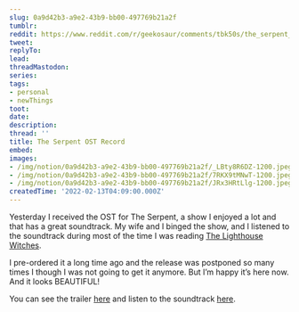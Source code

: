 ```yaml
---
slug: 0a9d42b3-a9e2-43b9-bb00-497769b21a2f
tumblr:
reddit: https://www.reddit.com/r/geekosaur/comments/tbk50s/the_serpent_ost_record/
tweet:
replyTo:
lead:
threadMastodon:
series:
tags:
- personal
- newThings
toot:
date:
description:
thread: ''
title: The Serpent OST Record
embed:
images:
- /img/notion/0a9d42b3-a9e2-43b9-bb00-497769b21a2f/_LBty8R6DZ-1200.jpeg
- /img/notion/0a9d42b3-a9e2-43b9-bb00-497769b21a2f/7RKX9tMNwT-1200.jpeg
- /img/notion/0a9d42b3-a9e2-43b9-bb00-497769b21a2f/JRx3HRtLlg-1200.jpeg
createdTime: '2022-02-13T04:09:00.000Z'
---
```


Yesterday I received the OST for The Serpent, a show I enjoyed a lot and that has a great soundtrack. My wife and I binged the show, and I listened to the soundtrack during most of the time I was reading [The Lighthouse Witches](https://geekosaur.com/post/the-lighthouse-witches-book-notes/).

I pre-ordered it a long time ago and the release was postponed so many times I though I was not going to get it anymore. But I’m happy it’s here now. And it looks BEAUTIFUL!

You can see the trailer [here](https://www.youtube.com/watch?v=TgB7rMuxY-s) and listen to the soundtrack [here](https://www.youtube.com/watch?v=ZgJeWP_vw8M&list=PLuF78wm0RiGZlDiRBcCa06LCQLBC4T938).